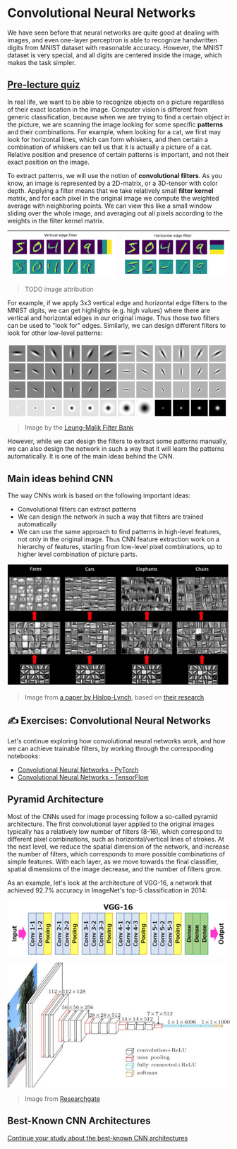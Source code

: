 # Convolutional Neural Networks

We have seen before that neural networks are quite good at dealing with images, and even one-layer perceptron is able to recognize handwritten digits from MNIST dataset with reasonable accuracy. However, the MNIST dataset is very special, and all digits are centered inside the image, which makes the task simpler.

## [Pre-lecture quiz](https://black-ground-0cc93280f.1.azurestaticapps.net/quiz/107)

In real life, we want to be able to recognize objects on a picture regardless of their exact location in the image. Computer vision is different from generic classification, because when we are trying to find a certain object in the picture, we are scanning the image looking for some specific **patterns** and their combinations. For example, when looking for a cat, we first may look for horizontal lines, which can form whiskers, and then certain a combination of whiskers can tell us that it is actually a picture of a cat. Relative position and presence of certain patterns is important, and not their exact position on the image.

To extract patterns, we will use the notion of **convolutional filters**. As you know, an image is represented by a 2D-matrix, or a 3D-tensor with color depth. Applying a filter means that we take relatively small **filter kernel** matrix, and for each pixel in the original image we compute the weighted average with neighboring points. We can view this like a small window sliding over the whole image, and averaging out all pixels according to the weights in the filter kernel matrix.

![Vertical Edge Filter](images/filter-vert.png) | ![Horizontal Edge Filter](images/filter-horiz.png)
----|----

> TODO image attribution

For example, if we apply 3x3 vertical edge and horizontal edge filters to the MNIST digits, we can get highlights (e.g. high values) where there are vertical and horizontal edges in our original image. Thus those two filters can be used to "look for" edges. Similarly, we can design different filters to look for other low-level patterns:

<img src="images/lmfilters.jpg" width="500" align="center"/>


> Image by the [Leung-Malik Filter Bank](https://www.robots.ox.ac.uk/~vgg/research/texclass/filters.html)

However, while we can design the filters to extract some patterns manually, we can also design the network in such a way that it will learn the patterns automatically. It is one of the main ideas behind the CNN.

## Main ideas behind CNN

The way CNNs work is based on the following important ideas:

* Convolutional filters can extract patterns
* We can design the network in such a way that filters are trained automatically
* We can use the same approach to find patterns in high-level features, not only in the original image. Thus CNN feature extraction work on a hierarchy of features, starting from low-level pixel combinations, up to higher level combination of picture parts.

![Hierarchical Feature Extraction](images/FeatureExtractionCNN.png)

> Image from [a paper by Hislop-Lynch](https://www.semanticscholar.org/paper/Computer-vision-based-pedestrian-trajectory-Hislop-Lynch/26e6f74853fc9bbb7487b06dc2cf095d36c9021d), based on [their research](https://dl.acm.org/doi/abs/10.1145/1553374.1553453)

## ✍️ Exercises: Convolutional Neural Networks

Let's continue exploring how convolutional neural networks work, and how we can achieve trainable filters, by working through the corresponding notebooks:

* [Convolutional Neural Networks - PyTorch](ConvNetsPyTorch.ipynb)
* [Convolutional Neural Networks - TensorFlow](ConvNetsTF.ipynb)

## Pyramid Architecture

Most of the CNNs used for image processing follow a so-called pyramid architecture. The first convolutional layer applied to the original images typically has a relatively low number of filters (8-16), which correspond to different pixel combinations, such as horizontal/vertical lines of strokes. At the next level, we reduce the spatial dimension of the network, and increase the number of filters, which corresponds to more possible combinations of simple features. With each layer, as we move towards the final classifier, spatial dimensions of the image decrease, and the number of filters grow.

As an example, let's look at the architecture of VGG-16, a network that achieved 92.7% accuracy in ImageNet's top-5 classification in 2014:

![ImageNet Layers](images/vgg-16-arch1.jpg)

![ImageNet Pyramid](images/vgg-16-arch.jpg)

> Image from [Researchgate](https://www.researchgate.net/figure/Vgg16-model-structure-To-get-the-VGG-NIN-model-we-replace-the-2-nd-4-th-6-th-7-th_fig2_335194493)

## Best-Known CNN Architectures

[Continue your study about the best-known CNN architectures](CNN_Architectures.md)